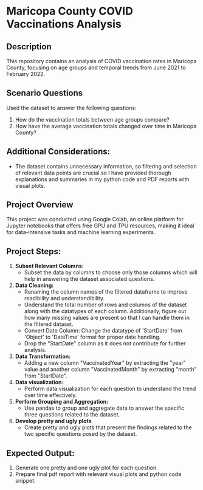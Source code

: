 # Maricopa County COVID Vaccinations Analysis
## Description
This repository contains an analysis of COVID vaccination rates in Maricopa County, focusing on age groups and temporal trends from June 2021 to February 2022.

## Scenario Questions
Used the dataset to answer the following questions:
1. How do the vaccination totals between age groups compare?
2. How have the average vaccination totals changed over time in Maricopa County?

## Additional Considerations: 
- The dataset contains unnecessary information, so filtering and selection of relevant data points are crucial so I have provided thorough explanations and summaries in my python code and PDF reports with visual plots.
## Project Overview
This project was conducted using Google Colab, an online platform for Jupyter notebooks that offers free GPU and TPU resources, making it ideal for data-intensive tasks and machine learning experiments.
## Project Steps:
1. **Subset Relevant Columns:**
   - Subset the data by columns to choose only those columns which will help in answering the dataset associated questions.
2. **Data Cleaning:**
   - Renaming the column names of the filtered dataframe to improve readibility and understandibility.
   - Understand the total number of rows and columns of the dataset along with the datatypes of each column. Additionally, figure out how many missing values are present so that I can handle them in the filtered dataset.
   - Convert Date Column: Change the datatype of 'StartDate' from 'Object' to 'DateTime' format for proper date handling.
   - Drop the "StartDate" column as it does not contribute for further analysis.
3. **Data Transformation:**
   - Adding a new column "VaccinatedYear" by extracting the "year" value and another column "VaccinatedMonth" by extracting "month" from "StartDate".
4. **Data visualization:**
   - Perform data visualization for each question to understand the trend over time effectively.
5. **Perform Grouping and Aggregation:**
   - Use pandas to group and aggregate data to answer the specific three questions related to the dataset.
8. **Develop pretty and ugly plots**
   - Create pretty and ugly plots that present the findings related to the two specific questions posed by the dataset.

## Expected Output:
1. Generate one pretty and one ugly plot for each question.
2. Prepare final pdf report with relevant visual plots and python code snippet.
